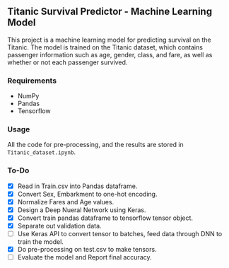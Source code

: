 ## Titanic Survival Predictor - Machine Learning Model

This project is a machine learning model for predicting survival on the Titanic. The model is trained on the Titanic dataset, which contains passenger information such as age, gender, class, and fare, as well as whether or not each passenger survived.

### Requirements

- NumPy
- Pandas 
- Tensorflow 

### Usage
 
All the code for pre-processing, and the results are stored in ```Titanic_dataset.ipynb```. 

### To-Do 

- [x] Read in Train.csv into Pandas dataframe.
- [x] Convert Sex, Embarkment to one-hot encoding.
- [x] Normalize Fares and Age values. 
- [x] Design a Deep Nueral Network using Keras.
- [x] Convert train pandas dataframe to tensorflow tensor object. 
- [x] Separate out validation data.   
- [ ] Use Keras API to convert tensor to batches, feed data through DNN to train the model. 
- [x] Do pre-processing on test.csv to make tensors.
- [ ] Evaluate the model and Report final accuracy. 

